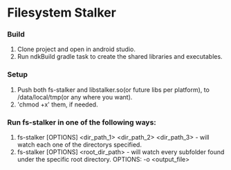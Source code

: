 # Filesystem Stalker
### Build 
1. Clone project and open in android studio.
2. Run ndkBuild gradle task to create the shared libraries and executables.
### Setup
1. Push both fs-stalker and libstalker.so(or future libs per platform), to /data/local/tmp(or any where you want).
2. 'chmod +x' them, if needed.
### Run fs-stalker in one of the following ways:
1. fs-stalker [OPTIONS] <dir_path_1> <dir_path_2> <dir_path_3> - will watch each one of the directorys specified.
2. fs-stalker [OPTIONS] <root_dir_path> - will watch every subfolder found under the specific root directory.
OPTIONS: -o <output_file>
